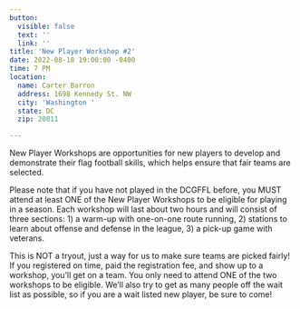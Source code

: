 ```yaml
---
button:
  visible: false
  text: ''
  link: ''
title: 'New Player Workshop #2'
date: 2022-08-18 19:00:00 -0400
time: 7 PM
location:
  name: Carter Barron
  address: 1698 Kennedy St. NW
  city: 'Washington '
  state: DC
  zip: 20011

---
```

New Player Workshops are opportunities for new players to develop and demonstrate their flag football skills, which helps ensure that fair teams are selected.

Please note that if you have not played in the DCGFFL before, you MUST attend at least ONE of the New Player Workshops to be eligible for playing in a season. Each workshop will last about two hours and will consist of three sections: 1) a warm-up with one-on-one route running, 2) stations to learn about offense and defense in the league, 3) a pick-up game with veterans.

This is NOT a tryout, just a way for us to make sure teams are picked fairly! If you registered on time, paid the registration fee, and show up to a workshop, you’ll get on a team. You only need to attend ONE of the two workshops to be eligible. We’ll also try to get as many people off the wait list as possible, so if you are a wait listed new player, be sure to come!